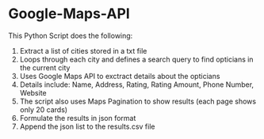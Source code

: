 # Google-Maps-API

This Python Script does the following:
1. Extract a list of cities stored in a txt file
2. Loops through each city and defines a search query to find opticians in the current city
3. Uses Google Maps API to exctract details about the opticians
4. Details include: Name, Address, Rating, Rating Amount, Phone Number, Website
5. The script also uses Maps Pagination to show results (each page shows only 20 cards)
6. Formulate the results in json format
7. Append the json list to the results.csv file
